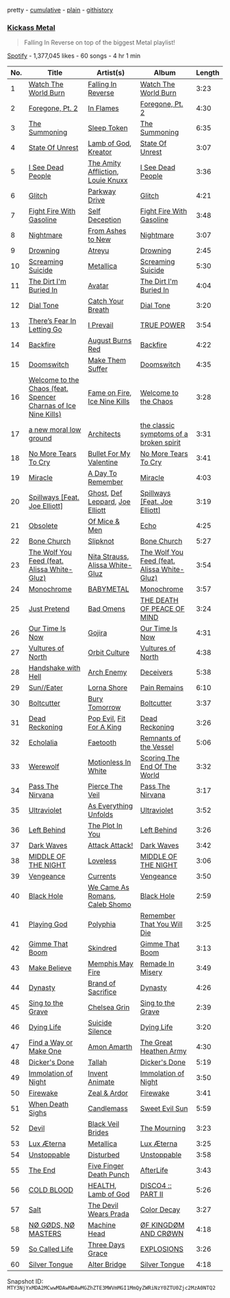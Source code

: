 pretty - [cumulative](/playlists/cumulative/37i9dQZF1DWTcqUzwhNmKv.md) - [plain](/playlists/plain/37i9dQZF1DWTcqUzwhNmKv) - [githistory](https://github.githistory.xyz/mackorone/spotify-playlist-archive/blob/main/playlists/plain/37i9dQZF1DWTcqUzwhNmKv)

### [Kickass Metal](https://open.spotify.com/playlist/37i9dQZF1DWTcqUzwhNmKv)

> Falling In Reverse on top of the biggest Metal playlist!

[Spotify](https://open.spotify.com/user/spotify) - 1,377,045 likes - 60 songs - 4 hr 1 min

| No. | Title | Artist(s) | Album | Length |
|---|---|---|---|---|
| 1 | [Watch The World Burn](https://open.spotify.com/track/4CiVz4bw7X1zjCaJ5ZwxUS) | [Falling In Reverse](https://open.spotify.com/artist/2CmaKO2zEGJ1NWpS1yfVGz) | [Watch The World Burn](https://open.spotify.com/album/5SjHojBg6zfZHMqWYjFzFE) | 3:23 |
| 2 | [Foregone, Pt\. 2](https://open.spotify.com/track/3K7YN5yFIZFPTtSwXjpXHR) | [In Flames](https://open.spotify.com/artist/57ylwQTnFnIhJh4nu4rxCs) | [Foregone, Pt\. 2](https://open.spotify.com/album/6xQGhi9dsEWYn8Jwj4MD9S) | 4:30 |
| 3 | [The Summoning](https://open.spotify.com/track/1yCE0X5qLWOrLkR8NC0ZUJ) | [Sleep Token](https://open.spotify.com/artist/2n2RSaZqBuUUukhbLlpnE6) | [The Summoning](https://open.spotify.com/album/42fcciBOkkvnEu8dN7mByX) | 6:35 |
| 4 | [State Of Unrest](https://open.spotify.com/track/3u4djE2yAEkKMWJEUOOJyT) | [Lamb of God](https://open.spotify.com/artist/3JFsVIxOn7STeilPICkkB2), [Kreator](https://open.spotify.com/artist/3BM0EaYmkKWuPmmHFUTQHv) | [State Of Unrest](https://open.spotify.com/album/6aH8bwmChky4ABVUHOGPxB) | 3:07 |
| 5 | [I See Dead People](https://open.spotify.com/track/3UgZA53hNSPbwtNJ7x8Bd9) | [The Amity Affliction](https://open.spotify.com/artist/6kNKUYGn6VNGsRoXmyoDPK), [Louie Knuxx](https://open.spotify.com/artist/2SQXiX0AGHf3Aw43or85KX) | [I See Dead People](https://open.spotify.com/album/3R8VofbgLwq9q48eueOCqC) | 3:36 |
| 6 | [Glitch](https://open.spotify.com/track/35i03ZqMFb5Q3O9TAQ7XLB) | [Parkway Drive](https://open.spotify.com/artist/159qqlGwzE04xyqpfAwRLo) | [Glitch](https://open.spotify.com/album/6nUaOQGLU8xIAI5MQqHvup) | 4:21 |
| 7 | [Fight Fire With Gasoline](https://open.spotify.com/track/78frUxVotRtpMrNMcyYtns) | [Self Deception](https://open.spotify.com/artist/0FHW0Lp33r3fvIG0HL4mW0) | [Fight Fire With Gasoline](https://open.spotify.com/album/4IXfMV0iTA3p0cjPQavnAY) | 3:48 |
| 8 | [Nightmare](https://open.spotify.com/track/0u9PGHiydskvvPmyPVvm73) | [From Ashes to New](https://open.spotify.com/artist/4HrkLxQHZ5mgCtIVpiH5QX) | [Nightmare](https://open.spotify.com/album/3QIB6uRdIiuTKHBzYY5GCc) | 3:07 |
| 9 | [Drowning](https://open.spotify.com/track/4l0UQ0zDIPYaaa5FF2Kvwt) | [Atreyu](https://open.spotify.com/artist/3LkSiHbjqOHCKCqBfEZOTv) | [Drowning](https://open.spotify.com/album/6d5waVDcEQEcM6BKbkBiNx) | 2:45 |
| 10 | [Screaming Suicide](https://open.spotify.com/track/6ZCh9hBeFzMIPycRnyPqZT) | [Metallica](https://open.spotify.com/artist/2ye2Wgw4gimLv2eAKyk1NB) | [Screaming Suicide](https://open.spotify.com/album/5RuyqGjhakCG2teiB6VkaC) | 5:30 |
| 11 | [The Dirt I'm Buried In](https://open.spotify.com/track/4sg5Vfd2fM6Y8gMz5VYXz6) | [Avatar](https://open.spotify.com/artist/4jpaXieuls7LVzG1uma5Rs) | [The Dirt I'm Buried In](https://open.spotify.com/album/3EMCGsx2qeFTthjuyFdMfr) | 4:04 |
| 12 | [Dial Tone](https://open.spotify.com/track/5tX5qGeEImk2CZYyGHrq9I) | [Catch Your Breath](https://open.spotify.com/artist/2fqPOGxG12nEERj8YG7p22) | [Dial Tone](https://open.spotify.com/album/3TshwnXhNfppmFUrlP4BZV) | 3:20 |
| 13 | [There’s Fear In Letting Go](https://open.spotify.com/track/2OYtcqflvzQwh3cMPmTHs4) | [I Prevail](https://open.spotify.com/artist/3Uobr6LgQpBbk6k4QGAb3V) | [TRUE POWER](https://open.spotify.com/album/6SjY4WK6VMFYEINGVOHzGa) | 3:54 |
| 14 | [Backfire](https://open.spotify.com/track/6qA3JeQaSLng3XmIFr7IC0) | [August Burns Red](https://open.spotify.com/artist/5p9CTsn5ueGU4oScNX1axu) | [Backfire](https://open.spotify.com/album/4DBR3CJvtw972fOYg93ndQ) | 4:22 |
| 15 | [Doomswitch](https://open.spotify.com/track/6pUUtKVRmODliJWTyY2pet) | [Make Them Suffer](https://open.spotify.com/artist/0FZcPgWI3BsFQl4rOAGSHT) | [Doomswitch](https://open.spotify.com/album/7J8x3vAHCvP4gKZUEdsLN4) | 4:35 |
| 16 | [Welcome to the Chaos \(feat\. Spencer Charnas of Ice Nine Kills\)](https://open.spotify.com/track/1lk2MrlN6AEdDwWH4WxTPe) | [Fame on Fire](https://open.spotify.com/artist/10Z7WzKMeIdNBKexi1YarP), [Ice Nine Kills](https://open.spotify.com/artist/52qKfVcIV4GS8A8Vay2xtt) | [Welcome to the Chaos](https://open.spotify.com/album/3CabAmIlmEmZ9L2KmsHUUc) | 3:28 |
| 17 | [a new moral low ground](https://open.spotify.com/track/2XNJNwSOq8tLWhQ5a9sGBb) | [Architects](https://open.spotify.com/artist/3ZztVuWxHzNpl0THurTFCv) | [the classic symptoms of a broken spirit](https://open.spotify.com/album/5ncQrFYuAZYrNcbzbJjgL4) | 3:31 |
| 18 | [No More Tears To Cry](https://open.spotify.com/track/11beGBTthT9XhdQXYFkajZ) | [Bullet For My Valentine](https://open.spotify.com/artist/7iWiAD5LLKyiox2grgfmUT) | [No More Tears To Cry](https://open.spotify.com/album/0aAcMNWv3LRwqpRa6rb7X0) | 3:41 |
| 19 | [Miracle](https://open.spotify.com/track/2ah5gOCogw00A62XBoepmc) | [A Day To Remember](https://open.spotify.com/artist/4NiJW4q9ichVqL1aUsgGAN) | [Miracle](https://open.spotify.com/album/7sobDr1V7BbSF0mkJOOGj3) | 4:03 |
| 20 | [Spillways \[Feat\. Joe Elliott\]](https://open.spotify.com/track/720C8mWrqRdh1zYBGqLj9p) | [Ghost](https://open.spotify.com/artist/1Qp56T7n950O3EGMsSl81D), [Def Leppard](https://open.spotify.com/artist/6H1RjVyNruCmrBEWRbD0VZ), [Joe Elliott](https://open.spotify.com/artist/5Nbg0g30EwMpYD6jQ2xcfX) | [Spillways \[Feat\. Joe Elliott\]](https://open.spotify.com/album/1aMqVnl2zFenUsGrlYMc91) | 3:19 |
| 21 | [Obsolete](https://open.spotify.com/track/0FCY8j3JRrZ2ynRUdMK9pS) | [Of Mice & Men](https://open.spotify.com/artist/4tususHNaR68xdgLstlGBA) | [Echo](https://open.spotify.com/album/5pCBuV5mhXIUonyuWL5EZd) | 4:25 |
| 22 | [Bone Church](https://open.spotify.com/track/36sAFU68abNDrMOJI5QYZi) | [Slipknot](https://open.spotify.com/artist/05fG473iIaoy82BF1aGhL8) | [Bone Church](https://open.spotify.com/album/3YfWgkwUS52CmKJeOpBACz) | 5:27 |
| 23 | [The Wolf You Feed \(feat\. Alissa White\-Gluz\)](https://open.spotify.com/track/6P6h9RdPJxPWqFqpLFIYA9) | [Nita Strauss](https://open.spotify.com/artist/73GhYkwfPQzmfJb1cdPqPf), [Alissa White\-Gluz](https://open.spotify.com/artist/0t9i2yNpYr4QGde2gz8YVg) | [The Wolf You Feed \(feat\. Alissa White\-Gluz\)](https://open.spotify.com/album/0RldApXzFEBMTvPetGTIcF) | 3:54 |
| 24 | [Monochrome](https://open.spotify.com/track/2Rw6wkd0q3LXx5xsdjLs1P) | [BABYMETAL](https://open.spotify.com/artist/630wzNP2OL7fl4Xl0GnMWq) | [Monochrome](https://open.spotify.com/album/6IoOqdEHdwLgfUONXeYvoI) | 3:57 |
| 25 | [Just Pretend](https://open.spotify.com/track/1H4Y9uW4N0LsxJUz0VnaPJ) | [Bad Omens](https://open.spotify.com/artist/3Ri4H12KFyu98LMjSoij5V) | [THE DEATH OF PEACE OF MIND](https://open.spotify.com/album/3p7m1Pmg6n3BlpL9Py7IUA) | 3:24 |
| 26 | [Our Time Is Now](https://open.spotify.com/track/0dDs144SVansAFynvKYQMW) | [Gojira](https://open.spotify.com/artist/0GDGKpJFhVpcjIGF8N6Ewt) | [Our Time Is Now](https://open.spotify.com/album/4tHLRx3g4JwIHlzlz4D7wA) | 4:31 |
| 27 | [Vultures of North](https://open.spotify.com/track/7EtQ5CqjSRgItuTYXeEtc9) | [Orbit Culture](https://open.spotify.com/artist/7k29FbDq69ju2fe6zTskxY) | [Vultures of North](https://open.spotify.com/album/738F2jVcoLtg0mBuXuxows) | 4:38 |
| 28 | [Handshake with Hell](https://open.spotify.com/track/4jPU94aF0U2PMNN0aBnhgX) | [Arch Enemy](https://open.spotify.com/artist/0DCw6lHkzh9t7f8Hb4Z0Sx) | [Deceivers](https://open.spotify.com/album/0UWT0SwOzXkR9IVbz0GNuo) | 5:38 |
| 29 | [Sun//Eater](https://open.spotify.com/track/1PZ1po0vZzESv0AJCURC72) | [Lorna Shore](https://open.spotify.com/artist/6vXYoy8ouRVib302zxaxFF) | [Pain Remains](https://open.spotify.com/album/1WuqlDJb7Z2ipBhM6ww7QI) | 6:10 |
| 30 | [Boltcutter](https://open.spotify.com/track/094hTvgTyLna5FsFulp3DH) | [Bury Tomorrow](https://open.spotify.com/artist/6BD4lgmnh4vy6kkCaZRDWt) | [Boltcutter](https://open.spotify.com/album/6OP2USRvGKWn7YUrwa8zur) | 3:37 |
| 31 | [Dead Reckoning](https://open.spotify.com/track/4X91JzJfMO32JiyRe62Alv) | [Pop Evil](https://open.spotify.com/artist/1pRaG81GsVtaTBuVSpldt2), [Fit For A King](https://open.spotify.com/artist/0OgdRTPItr9dw4XYp4JJUx) | [Dead Reckoning](https://open.spotify.com/album/1b5aY62FMsQFQWzxVW7tcE) | 3:26 |
| 32 | [Echolalia](https://open.spotify.com/track/0cXHEFaNtrgXuoBtOiaZDo) | [Faetooth](https://open.spotify.com/artist/6bAM7jeIX4pI5lZ0QoSZjt) | [Remnants of the Vessel](https://open.spotify.com/album/0LniiF1MjvYW8br5Eg7saD) | 5:06 |
| 33 | [Werewolf](https://open.spotify.com/track/1e1rQNYCZToyBDDka1Io34) | [Motionless In White](https://open.spotify.com/artist/6MwPCCR936cYfM1dLsGVnl) | [Scoring The End Of The World](https://open.spotify.com/album/0DoVnWjNFYoUfq7qe36jxh) | 3:32 |
| 34 | [Pass The Nirvana](https://open.spotify.com/track/5SDhI2jKg0S5fzEEqPCHiV) | [Pierce The Veil](https://open.spotify.com/artist/4iJLPqClelZOBCBifm8Fzv) | [Pass The Nirvana](https://open.spotify.com/album/50eq5hUKnqB9e51D9GSmKs) | 3:17 |
| 35 | [Ultraviolet](https://open.spotify.com/track/0gukK40IEqCb6arYVQxMtl) | [As Everything Unfolds](https://open.spotify.com/artist/28IImD2QqPWTQ2cWgOMQNT) | [Ultraviolet](https://open.spotify.com/album/1gQRMfDzWuQ4J2BCjuvWAS) | 3:52 |
| 36 | [Left Behind](https://open.spotify.com/track/5G6jZFDAFlpAA9v5LTV4NI) | [The Plot In You](https://open.spotify.com/artist/1cJ5tVoeAEFcZBAwSZ0CtF) | [Left Behind](https://open.spotify.com/album/2efABZ7jsJTkRkZALraqEM) | 3:26 |
| 37 | [Dark Waves](https://open.spotify.com/track/3SDcDLF3wwQwnI3Wst38aY) | [Attack Attack!](https://open.spotify.com/artist/1FcRUsTmnEQfVCH5OIKSpb) | [Dark Waves](https://open.spotify.com/album/5vsJsheUwcsiM3O7r5qN0v) | 3:42 |
| 38 | [MIDDLE OF THE NIGHT](https://open.spotify.com/track/1Gwu3d6lZjL99kw4dcFCsq) | [Loveless](https://open.spotify.com/artist/1MP7xlABJ13LtmHfG77SCJ) | [MIDDLE OF THE NIGHT](https://open.spotify.com/album/0BIVeIl2HY2fElVxUCD9RV) | 3:06 |
| 39 | [Vengeance](https://open.spotify.com/track/087mtS3g2C2oL1V1hSmOvB) | [Currents](https://open.spotify.com/artist/5pqvAI85RMxL9K0xHvSwGu) | [Vengeance](https://open.spotify.com/album/1hPFFfkRIrIIaTqiHzD6OF) | 3:50 |
| 40 | [Black Hole](https://open.spotify.com/track/4Y7eqYTpV7fQxpYj1isN2F) | [We Came As Romans](https://open.spotify.com/artist/6qO6LhD6FuXK5e2PtfAIMz), [Caleb Shomo](https://open.spotify.com/artist/0YbrhcmTTHZbsXyqjsGCGD) | [Black Hole](https://open.spotify.com/album/4rTul9Y40kljIY12LiVAwB) | 2:59 |
| 41 | [Playing God](https://open.spotify.com/track/6AhwAWzSlISc5ZvGonkgdN) | [Polyphia](https://open.spotify.com/artist/4vGrte8FDu062Ntj0RsPiZ) | [Remember That You Will Die](https://open.spotify.com/album/1BJtoy1VgHMMvotBwvylJ5) | 3:25 |
| 42 | [Gimme That Boom](https://open.spotify.com/track/4QbvKaOOsRXSUT0ySto5Ks) | [Skindred](https://open.spotify.com/artist/3jTlKw98Ql1jGRPYqhqHap) | [Gimme That Boom](https://open.spotify.com/album/5t32hSmBus3r3Mw8Z64hxF) | 3:13 |
| 43 | [Make Believe](https://open.spotify.com/track/3aF7RDw2A7hnRn2lWOrIky) | [Memphis May Fire](https://open.spotify.com/artist/7cNNNhdJDrt3vgQjwSavNf) | [Remade In Misery](https://open.spotify.com/album/7IuAUPmji3K4QusCAR6iw1) | 3:49 |
| 44 | [Dynasty](https://open.spotify.com/track/2th7mWLxZNhBqfa0IHC6b3) | [Brand of Sacrifice](https://open.spotify.com/artist/4d6Rawrese4OLF1zZCztod) | [Dynasty](https://open.spotify.com/album/7atT7sF2atM7kc7yR1krit) | 4:26 |
| 45 | [Sing to the Grave](https://open.spotify.com/track/3GcWW4Bmb0q0LsbDOWChNU) | [Chelsea Grin](https://open.spotify.com/artist/4UgQ3EFa8fEeaIEg54uV5b) | [Sing to the Grave](https://open.spotify.com/album/6NLPfi1CsS3PmCWe6QSb2o) | 2:39 |
| 46 | [Dying Life](https://open.spotify.com/track/5nm3w9H0Cc24qR7in5Tvph) | [Suicide Silence](https://open.spotify.com/artist/6HZr7Fs2VfV1PYHIwo8Ylc) | [Dying Life](https://open.spotify.com/album/6Pc86g10o2mM7OSFl5HfLX) | 3:20 |
| 47 | [Find a Way or Make One](https://open.spotify.com/track/4NtpLuz8QFPrCofWmeBYy8) | [Amon Amarth](https://open.spotify.com/artist/3pulcT2wt7FEG10lQlqDJL) | [The Great Heathen Army](https://open.spotify.com/album/49RfDv9BawZQq8hJq0V5wB) | 4:30 |
| 48 | [Dicker's Done](https://open.spotify.com/track/2XAaijZbG5OaB1tPyeW656) | [Tallah](https://open.spotify.com/artist/6Idb4IHX4Mf8IlB6sXcsdf) | [Dicker's Done](https://open.spotify.com/album/46OXV6amQwfxFjv0kfvWoL) | 5:19 |
| 49 | [Immolation of Night](https://open.spotify.com/track/3OOeWlT6cQYNbdJ4qcBipL) | [Invent Animate](https://open.spotify.com/artist/3ALVPmg5sZexSVD2m9atEt) | [Immolation of Night](https://open.spotify.com/album/0DumP1DzkNR7b0uIASVDcy) | 3:50 |
| 50 | [Firewake](https://open.spotify.com/track/09J9qdc3gOR14WF3mvEHoX) | [Zeal & Ardor](https://open.spotify.com/artist/6yCjbLFZ9qAnWfsy9ujm5Y) | [Firewake](https://open.spotify.com/album/4rf0rEWBkexEneZBSxZDuO) | 3:41 |
| 51 | [When Death Sighs](https://open.spotify.com/track/08F6fDGMqgigPUBhLvUI8Q) | [Candlemass](https://open.spotify.com/artist/7zDtfSB0AOZWhpuAHZIOw5) | [Sweet Evil Sun](https://open.spotify.com/album/24cOhaktfXSqjSNg77Y1Ee) | 5:59 |
| 52 | [Devil](https://open.spotify.com/track/6REIaFxddyAZI2MjmlSHOW) | [Black Veil Brides](https://open.spotify.com/artist/6O7MpKrY91vlCd4Osi6XKs) | [The Mourning](https://open.spotify.com/album/4xAVywnk3mapIPdtXEefro) | 3:23 |
| 53 | [Lux Æterna](https://open.spotify.com/track/3pwmJJRlr8nXNN9PFD18np) | [Metallica](https://open.spotify.com/artist/2ye2Wgw4gimLv2eAKyk1NB) | [Lux Æterna](https://open.spotify.com/album/7qxhxLR8oZN3LizPQ7z2cb) | 3:25 |
| 54 | [Unstoppable](https://open.spotify.com/track/6KrxqNJFgdSrJTnfDnPT82) | [Disturbed](https://open.spotify.com/artist/3TOqt5oJwL9BE2NG9MEwDa) | [Unstoppable](https://open.spotify.com/album/0ZgFPrROyBNPg4jx2a261Q) | 3:58 |
| 55 | [The End](https://open.spotify.com/track/6hbAVcAB0mQVXMPubZnwuL) | [Five Finger Death Punch](https://open.spotify.com/artist/5t28BP42x2axFnqOOMg3CM) | [AfterLife](https://open.spotify.com/album/2xO5zlCGNyap7Jx1ED3HgG) | 3:43 |
| 56 | [COLD BLOOD](https://open.spotify.com/track/50iNloLV9uEyEvVzuwl6kz) | [HEALTH](https://open.spotify.com/artist/6FfjnGXMhxSsJTuGLWBDth), [Lamb of God](https://open.spotify.com/artist/3JFsVIxOn7STeilPICkkB2) | [DISCO4 :: PART II](https://open.spotify.com/album/4pk3IXbfaU0cK7oHuEdbEJ) | 5:26 |
| 57 | [Salt](https://open.spotify.com/track/4BSrRUm2cSaLRjN7xGpCRt) | [The Devil Wears Prada](https://open.spotify.com/artist/0NbQe5CNgh4YApOCDuHSjb) | [Color Decay](https://open.spotify.com/album/5H93Egq9XH6M9R1mkxQDch) | 3:27 |
| 58 | [NØ GØDS, NØ MASTERS](https://open.spotify.com/track/7nJMvNlDpJShN4HJNJ97Gh) | [Machine Head](https://open.spotify.com/artist/0lVlNsuGaOr9vMHCZIAKMt) | [ØF KINGDØM AND CRØWN](https://open.spotify.com/album/6duwuU8xgK7ShKMCrUxfBi) | 4:18 |
| 59 | [So Called Life](https://open.spotify.com/track/1QTQ3VNzabl4yF5GJE6hhK) | [Three Days Grace](https://open.spotify.com/artist/2xiIXseIJcq3nG7C8fHeBj) | [EXPLOSIONS](https://open.spotify.com/album/4drZZN0HTkJzcdlPmmQyqG) | 3:26 |
| 60 | [Silver Tongue](https://open.spotify.com/track/7l3WTEY9owUL3kRgna75Bd) | [Alter Bridge](https://open.spotify.com/artist/4DWX7u8BV0vZIQSpJQQDWU) | [Silver Tongue](https://open.spotify.com/album/60gDJXh5wx8VyyvFkt7fbf) | 4:18 |

Snapshot ID: `MTY3NjYxMDA2MCwwMDAwMDAwMGZhZTE3MWVmMGI1MmQyZWRiNzY0ZTU0Zjc2MzA0NTQ2`
